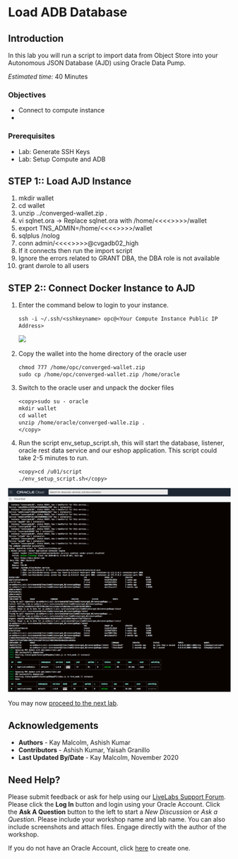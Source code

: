 # Load ADB Database

## Introduction
In this lab you will run a script to import data from Object Store into your Autonomous JSON Database (AJD) using Oracle Data Pump.  

*Estimated time:* 40 Minutes

### Objectives
- Connect to compute instance
- 

### Prerequisites
- Lab: Generate SSH Keys
- Lab: Setup Compute and ADB

## **STEP 1:**:  Load AJD Instance
1. mkdir wallet
2. cd wallet
3. unzip ../converged-wallet.zip .
4. vi sqlnet.ora  -> Replace sqlnet.ora with /home/<<<<>>>>/wallet
5. export TNS_ADMIN=/home/<<<<>>>>/wallet
6. sqlplus /nolog
7. conn admin/<<<<<admin pwd>>>>>@cvgadb02_high
8. If it connects then run the import script
9. Ignore the errors related to GRANT DBA, the DBA role is not available
10. grant dwrole to all users
    


## **STEP 2:**:  Connect Docker Instance to AJD

1.  Enter the command below to login to your instance.    
    ````
    ssh -i ~/.ssh/<sshkeyname> opc@<Your Compute Instance Public IP Address>
    ````
    ![](./../setup-compute-images/em-cloudshell-ssh.png " ")

2. Copy the wallet into the home directory of the oracle user
   ````
   chmod 777 /home/opc/converged-wallet.zip
   sudo cp /home/opc/converged-wallet.zip /home/oracle
   ````
3. Switch to the oracle user and unpack the docker files
      ````
      <copy>sudo su - oracle
      mkdir wallet
      cd wallet
      unzip /home/oracle/converged-walle.zip .
      </copy>
      ````

4.  Run the script env\_setup\_script.sh, this will start the database, listener, oracle rest data service and our eshop application. This script could take 2-5 minutes to run.


      ````
      <copy>cd /u01/script
      ./env_setup_script.sh</copy>
      ````
   ![](./images/setup-script.png " ")

You may now [proceed to the next lab](#next).

## Acknowledgements
* **Authors** - Kay Malcolm, Ashish Kumar
* **Contributors** - Ashish Kumar, Yaisah Granillo
* **Last Updated By/Date** - Kay Malcolm, November 2020

## Need Help?
Please submit feedback or ask for help using our [LiveLabs Support Forum](https://community.oracle.com/tech/developers/categories/converged-database). Please click the **Log In** button and login using your Oracle Account. Click the **Ask A Question** button to the left to start a *New Discussion* or *Ask a Question*.  Please include your workshop name and lab name.  You can also include screenshots and attach files.  Engage directly with the author of the workshop.

If you do not have an Oracle Account, click [here](https://profile.oracle.com/myprofile/account/create-account.jspx) to create one.
